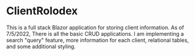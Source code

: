 # ClientRolodex

This is a full stack Blazor application for storing client information. As of 7/5/2022, There is all the basic CRUD applications. I am implementing a search "query" feature, more information for each client, relational tables, and some additional styling.
